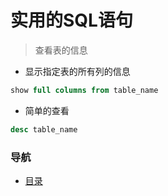 # 实用的SQL语句


> 查看表的信息
 - 显示指定表的所有列的信息
```sql
show full columns from table_name 
``` 
 - 简单的查看
 ```sql
desc table_name 
```


### 导航
- [目录](../README.md)